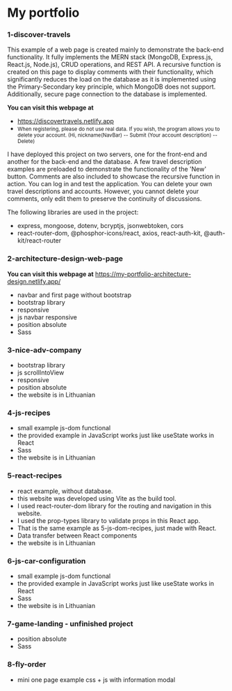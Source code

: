 # My portfolio

### 1-discover-travels
This example of a web page is created mainly to demonstrate the back-end functionality. It fully implements the MERN stack (MongoDB, Express.js, React.js, Node.js), CRUD operations, and REST API. A recursive function is created on this page to display comments with their functionality, which significantly reduces the load on the database as it is implemented using the Primary-Secondary key principle, which MongoDB does not support. Additionally, secure page connection to the database is implemented.

**You can visit this webpage at**
- https://discovertravels.netlify.app
- <small>When registering, please do not use real data. If you wish, the program allows you to delete your account. (Hi, nickname(NavBar) -- Submit (Your account description) -- Delete)</small>

I have deployed this project on two servers, one for the front-end and another for the back-end and the database. A few travel description examples are preloaded to demonstrate the functionality of the 'New' button. Comments are also included to showcase the recursive function in action. You can log in and test the application. You can delete your own travel descriptions and accounts. However, you cannot delete your comments, only edit them to preserve the continuity of discussions.

The following libraries are used in the project:
- express, mongoose, dotenv, bcryptjs, jsonwebtoken, cors
- react-router-dom, @phosphor-icons/react, axios, react-auth-kit, @auth-kit/react-router


### 2-architecture-design-web-page
**You can visit this webpage at**
https://my-portfolio-architecture-design.netlify.app/
- navbar and first page without bootstrap
- bootstrap library
- responsive
- js navbar responsive
- position absolute
- Sass

### 3-nice-adv-company
- bootstrap library
- js scrollIntoView
- responsive
- position absolute
- the website is in Lithuanian

### 4-js-recipes 
- small example js-dom functional
- the provided example in JavaScript works just like useState works in React
- Sass
- the website is in Lithuanian

### 5-react-recipes
- react example, without database.
- this website was developed using Vite as the build tool.
- I used react-router-dom library for the routing and navigation in this website.
- I used the prop-types library to validate props in this React app.
- That is the same example as 5-js-dom-recipes, just made with React.
- Data transfer between React components
- the website is in Lithuanian

### 6-js-car-configuration
- small example js-dom functional
- the provided example in JavaScript works just like useState works in React
- Sass
- the website is in Lithuanian

### 7-game-landing - unfinished project
- position absolute
- Sass

### 8-fly-order  
- mini one page example css + js with information modal


